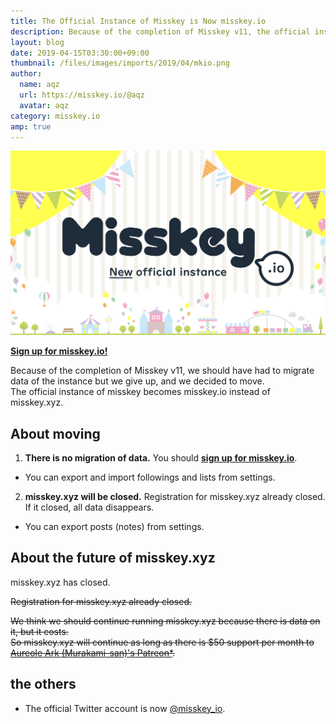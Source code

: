 ```yaml
---
title: The Official Instance of Misskey is Now misskey.io
description: Because of the completion of Misskey v11, the official instance of misskey becomes misskey.io instead of misskey.xyz.
layout: blog
date: 2019-04-15T03:30:00+09:00
thumbnail: /files/images/imports/2019/04/mkio.png
author:
  name: aqz
  url: https://misskey.io/@aqz
  avatar: aqz
category: misskey.io
amp: true
---
```

![misskey.io](/files/images/imports/2019/04/mkio.png)

[**Sign up for misskey.io!**](https://misskey.io)

Because of the completion of Misskey v11, we should have had to migrate data of the instance but we give up, and we decided to move.  
The official instance of misskey becomes misskey.io instead of misskey.xyz.

## About moving
1. **There is no migration of data.** You should [**sign up for misskey.io**](https://misskey.io).
  * You can export and import followings and lists from settings.
2. **misskey.xyz will be closed.** Registration for misskey.xyz already closed.    
   If it closed, all data disappears.
  * You can export posts (notes) from settings.

## About the future of misskey.xyz
misskey.xyz has closed.

~~Registration for misskey.xyz already closed.~~

~~We think we should continue running misskey.xyz because there is data on it, but it costs.~~  
~~So misskey.xyz will continue as long as there is $50 support per month to [Aureole Ark (Murakami-san)'s Patreon](https://www.patreon.com/AureoleArk)[*](https://misskey.xyz/notes/5cb3241779d541003afd7e0d).~~

## the others
- The official Twitter account is now [@misskey_io](https://twitter.com/misskey_io).

